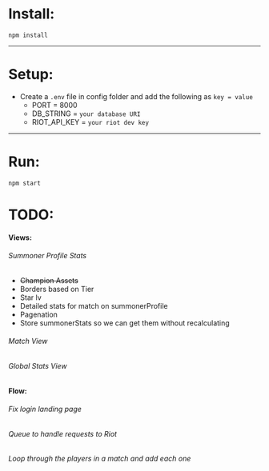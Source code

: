 # Install:

`npm install`

---

# Setup:

- Create a `.env` file in config folder and add the following as `key = value`
  - PORT = 8000
  - DB_STRING = `your database URI`
  - RIOT_API_KEY = `your riot dev key`

---

# Run:


`npm start`


# TODO:
#### Views:
###### Summoner Profile Stats
- ~~Champion Assets~~
- Borders based on Tier
- Star lv
- Detailed stats for match on summonerProfile
- Pagenation
- Store summonerStats so we can get them without recalculating
###### Match View
###### Global Stats View
#### Flow:
###### Fix login landing page
###### Queue to handle requests to Riot
###### Loop through the players in a match and add each one
